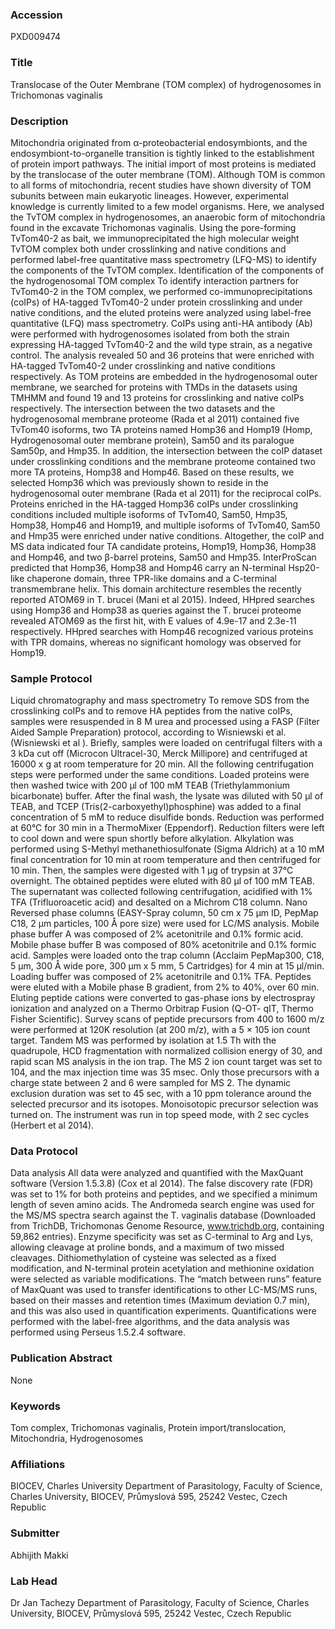 ### Accession
PXD009474

### Title
Translocase of the Outer Membrane (TOM complex) of hydrogenosomes in Trichomonas vaginalis

### Description
Mitochondria originated from α-proteobacterial endosymbionts, and the endosymbiont-to-organelle transition is tightly linked to the establishment of protein import pathways. The initial import of most proteins is mediated by the translocase of the outer membrane (TOM). Although TOM is common to all forms of mitochondria, recent studies have shown diversity of TOM subunits between main eukaryotic lineages. However, experimental knowledge is currently limited to a few model organisms. Here, we analysed the TvTOM complex in hydrogenosomes, an anaerobic form of mitochondria found in the excavate Trichomonas vaginalis. Using the pore-forming TvTom40-2 as bait, we immunoprecipitated the high molecular weight TvTOM complex both under crosslinking and native conditions and performed label-free quantitative mass spectrometry (LFQ-MS) to identify the components of the TvTOM complex.   Identification of the components of the hydrogenosomal TOM complex  To identify interaction partners for TvTom40-2 in the TOM complex, we performed co-immunoprecipitations (coIPs) of HA-tagged TvTom40-2 under protein crosslinking and under native conditions, and the eluted proteins were analyzed using label-free quantitative (LFQ) mass spectrometry. CoIPs using anti-HA antibody (Ab) were performed with hydrogenosomes isolated from both the strain expressing HA-tagged TvTom40-2 and the wild type strain, as a negative control. The analysis revealed 50 and 36 proteins that were enriched with HA-tagged TvTom40-2 under crosslinking and native conditions respectively. As TOM proteins are embedded in the hydrogenosomal outer membrane, we searched for proteins with TMDs in the datasets using TMHMM and found 19 and 13 proteins for crosslinking and native coIPs respectively. The intersection between the two datasets and the hydrogenosomal membrane proteome (Rada et al 2011) contained five TvTom40 isoforms, two TA proteins named Homp36 and Homp19 (Homp, Hydrogenosomal outer membrane protein), Sam50 and its paralogue Sam50p, and Hmp35. In addition, the intersection between the coIP dataset under crosslinking conditions and the membrane proteome contained two more TA proteins, Homp38 and Homp46. Based on these results, we selected Homp36 which was previously shown to reside in the hydrogenosomal outer membrane (Rada et al 2011) for the reciprocal coIPs.  Proteins enriched in the HA-tagged Homp36 coIPs under crosslinking conditions included multiple isoforms of TvTom40, Sam50, Hmp35, Homp38, Homp46 and Homp19, and multiple isoforms of TvTom40, Sam50 and Hmp35 were enriched under native conditions. Altogether, the coIP and MS data indicated four TA candidate proteins, Homp19, Homp36, Homp38 and Homp46, and two β-barrel proteins, Sam50 and Hmp35. InterProScan predicted that Homp36, Homp38 and Homp46 carry an N-terminal Hsp20-like chaperone domain, three TPR-like domains and a C-terminal transmembrane helix. This domain architecture resembles the recently reported ATOM69 in T. brucei (Mani et al 2015). Indeed, HHpred searches using Homp36 and Homp38 as queries against the T. brucei proteome revealed ATOM69 as the first hit, with E values of 4.9e-17 and 2.3e-11 respectively. HHpred searches with Homp46 recognized various proteins with TPR domains, whereas no significant homology was observed for Homp19.

### Sample Protocol
Liquid chromatography and mass spectrometry  To remove SDS from the crosslinking coIPs and to remove HA peptides from the native coIPs, samples were resuspended in 8 M urea and processed using a FASP (Filter Aided Sample Preparation) protocol, according to Wisniewski et al. (Wisniewski et al ). Briefly, samples were loaded on centrifugal filters with a 3 kDa cut off (Microcon Ultracel-30, Merck Millipore) and centrifuged at 16000 x g at room temperature for 20 min. All the following centrifugation steps were performed under the same conditions. Loaded proteins were then washed twice with 200 µl of 100 mM TEAB (Triethylammonium bicarbonate) buffer. After the final wash, the lysate was diluted with 50 µl of TEAB, and TCEP (Tris(2-carboxyethyl)phosphine) was added to a final concentration of 5 mM to reduce disulfide bonds. Reduction was performed at 60°C for 30 min in a ThermoMixer (Eppendorf). Reduction filters were left to cool down and were spun shortly before alkylation. Alkylation was performed using S-Methyl methanethiosulfonate (Sigma Aldrich) at a 10 mM final concentration for 10 min at room temperature and then centrifuged for 10 min. Then, the samples were digested with 1 µg of trypsin at 37°C overnight. The obtained peptides were eluted with 80 µl of 100 mM TEAB. The supernatant was collected following centrifugation, acidified with 1% TFA (Trifluoroacetic acid) and desalted on a Michrom C18 column. Nano Reversed phase columns (EASY-Spray column, 50 cm x 75 µm ID, PepMap C18, 2 µm particles, 100 Å pore size) were used for LC/MS analysis. Mobile phase buffer A was composed of 2% acetonitrile and 0.1% formic acid. Mobile phase buffer B was composed of 80% acetonitrile and 0.1% formic acid. Samples were loaded onto the trap column (Acclaim PepMap300, C18, 5 µm, 300 Å wide pore, 300 µm x 5 mm, 5 Cartridges) for 4 min at 15 μl/min. Loading buffer was composed of 2% acetonitrile and 0.1% TFA. Peptides were eluted with a Mobile phase B gradient, from 2% to 40%, over 60 min. Eluting peptide cations were converted to gas-phase ions by electrospray ionization and analyzed on a Thermo Orbitrap Fusion (Q-OT- qIT, Thermo Fisher Scientific). Survey scans of peptide precursors from 400 to 1600 m/z were performed at 120K resolution (at 200 m/z), with a 5 × 105 ion count target. Tandem MS was performed by isolation at 1.5 Th with the quadrupole, HCD fragmentation with normalized collision energy of 30, and rapid scan MS analysis in the ion trap. The MS 2 ion count target was set to 104, and the max injection time was 35 msec. Only those precursors with a charge state between 2 and 6 were sampled for MS 2. The dynamic exclusion duration was set to 45 sec, with a 10 ppm tolerance around the selected precursor and its isotopes. Monoisotopic precursor selection was turned on. The instrument was run in top speed mode, with 2 sec cycles (Herbert et al 2014).

### Data Protocol
Data analysis All data were analyzed and quantified with the MaxQuant software (Version 1.5.3.8) (Cox et al 2014). The false discovery rate (FDR) was set to 1% for both proteins and peptides, and we specified a minimum length of seven amino acids. The Andromeda search engine was used for the MS/MS spectra search against the T. vaginalis database (Downloaded from TrichDB, Trichomonas Genome Resource, www.trichdb.org, containing 59,862 entries). Enzyme specificity was set as C-terminal to Arg and Lys, allowing cleavage at proline bonds, and a maximum of two missed cleavages. Dithiomethylation of cysteine was selected as a fixed modification, and N-terminal protein acetylation and methionine oxidation were selected as variable modifications. The “match between runs” feature of MaxQuant was used to transfer identifications to other LC-MS/MS runs, based on their masses and retention times (Maximum deviation 0.7 min), and this was also used in quantification experiments. Quantifications were performed with the label-free algorithms, and the data analysis was performed using Perseus 1.5.2.4 software.

### Publication Abstract
None

### Keywords
Tom complex, Trichomonas vaginalis, Protein import/translocation, Mitochondria, Hydrogenosomes

### Affiliations
BIOCEV, Charles University
Department of Parasitology, Faculty of Science, Charles University, BIOCEV, Průmyslová 595, 25242 Vestec, Czech Republic

### Submitter
Abhijith Makki

### Lab Head
Dr Jan Tachezy
Department of Parasitology, Faculty of Science, Charles University, BIOCEV, Průmyslová 595, 25242 Vestec, Czech Republic


